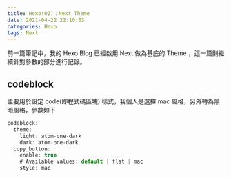 ```yaml
---
title: Hexo(02)：Next Theme
date: 2021-04-22 22:10:33
categories: Hexo
tags: Next
---
```

前一篇筆記中，我的 Hexo Blog 已經啟用 Next 做為基底的 Theme ，這一篇則繼續針對參數的部分進行記錄。
<!--more-->
## codeblock
主要用於設定 code(即程式碼區塊) 樣式，我個人是選擇 mac 風格，另外轉為黑暗風格，參數如下
``` JavaScript
codeblock:
  theme:
    light: atom-one-dark
    dark: atom-one-dark
  copy_button:
    enable: true
    # Available values: default | flat | mac
    style: mac
```